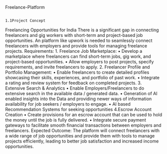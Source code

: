 Freelance-Platform

                                                                  1.1Project Concept 
Freelancing Opportunities for India There is a significant gap in connecting freelancers and gig workers with short-term and project-based job opportunities. 
An platform like upwork is needed to seamlessly connect freelancers with employers and provide tools for managing freelance projects. 
Requirements: 1. Freelance Job Marketplace:
• Develop a marketplace where freelancers can find short-term jobs, gig work, and project-based opportunities. 
• Allow employers to post projects, specify requirements, and invite freelancers to apply.
2. Freelancer Profile and Portfolio Management: 
• Enable freelancers to create detailed profiles showcasing their skills, experiences, and portfolio of past work. 
• Integrate a rating and review system for feedback on completed projects. 
3. Extensive Search & Analytics 
• Enable Employers/Freelancers to do extensive search in the available data / generated data. 
• Generation of AI enabled insights into the Data and providing newer ways of information availability for job seekers / employers to engage. 
• AI based Recommendation Systems for seeking opportunities 
4.Escrow Account Creation 
• Create provisions for an escrow account that can be used to hold the money until the job is fully delivered. 
• Integrate secure payment gateways to facilitate smooth financial transactions between employers and freelancers. 
Expected Outcome: The platform will connect freelancers with a wide range of job opportunities and provide them with tools to manage projects efficiently, 
leading to better job satisfaction and increased income opportunities. 


                                                                      
